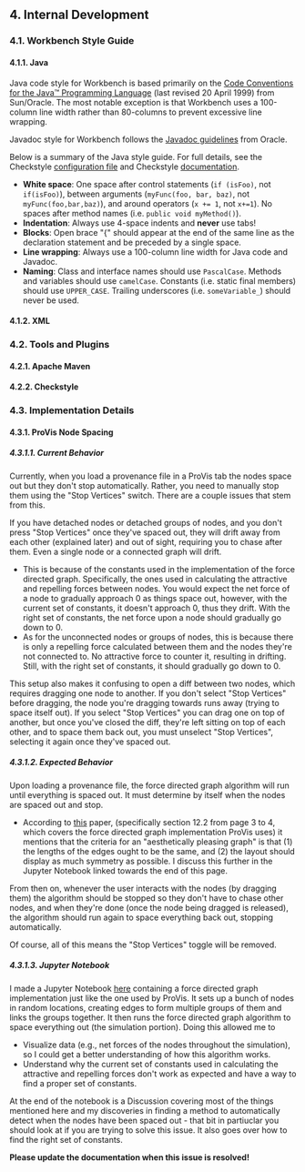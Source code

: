 ## 4. Internal Development

### 4.1. Workbench Style Guide

[comment]: # (TODO: write introduction)

#### 4.1.1. Java

Java code style for Workbench is based primarily on the [Code Conventions for the Java™ Programming Language](https://www.oracle.com/java/technologies/javase/codeconventions-contents.html) (last revised 20 April 1999) from Sun/Oracle. The most notable exception is that Workbench uses a 100-column line width rather than 80-columns to prevent excessive line wrapping.

Javadoc style for Workbench follows the [Javadoc guidelines](https://www.oracle.com/technical-resources/articles/java/javadoc-tool.html) from Oracle.

Below is a summary of the Java style guide. For full details, see the Checkstyle [configuration file](WorkbenchProject/checkstyle.xml) and Checkstyle [documentation](https://checkstyle.sourceforge.io/checks.html).

* **White space**: One space after control statements (`if (isFoo)`, not `if(isFoo)`), between arguments (`myFunc(foo, bar, baz)`, not `myFunc(foo,bar,baz)`), and around operators (`x += 1`, not `x+=1`). No spaces after method names (i.e. `public void myMethod()`).
* **Indentation**: Always use 4-space indents and **never** use tabs! 
* **Blocks**: Open brace "{" should appear at the end of the same line as the declaration statement and be preceded by a single space.
* **Line wrapping**: Always use a 100-column line width for Java code and Javadoc.
* **Naming**: Class and interface names should use `PascalCase`. Methods and variables should use `camelCase`. Constants (i.e. static final members) should use `UPPER_CASE`. Trailing underscores (i.e. `someVariable_`) should never be used.

#### 4.1.2. XML


### 4.2. Tools and Plugins

#### 4.2.1. Apache Maven


#### 4.2.2. Checkstyle


### 4.3. Implementation Details

#### 4.3.1. ProVis Node Spacing

##### 4.3.1.1. Current Behavior

Currently, when you load a provenance file in a ProVis tab the nodes space out but they don't stop automatically. Rather, you need to manually stop them using the "Stop Vertices" switch. There are a couple issues that stem from this.

If you have detached nodes or detached groups of nodes, and you don't press "Stop Vertices" once they've spaced out, they will drift away from each other (explained later) and out of sight, requiring you to chase after them. Even a single node or a connected graph will drift.
 * This is because of the constants used in the implementation of the force directed graph. Specifically, the ones used in calculating the attractive and repelling forces between nodes. You would expect the net force of a node to gradually approach 0 as things space out, however, with the current set of constants, it doesn't approach 0, thus they drift. With the right set of constants, the net force upon a node should gradually go down to 0.
 * As for the unconnected nodes or groups of nodes, this is because there is only a repelling force calculated between them and the nodes they're not connected to. No attractive force to counter it, resulting in drifting. Still, with the right set of constants, it should gradually go down to 0.

This setup also makes it confusing to open a diff between two nodes, which requires dragging one node to another. If you don't select "Stop Vertices" before dragging, the node you're dragging towards runs away (trying to space itself out). If you select "Stop Vertices" you can drag one on top of another, but once you've closed the diff, they're left sitting on top of each other, and to space them back out, you must unselect "Stop Vertices", selecting it again once they've spaced out.

##### 4.3.1.2. Expected Behavior

Upon loading a provenance file, the force directed graph algorithm will run until everything is spaced out. It must determine by itself when the nodes are spaced out and stop.
 * According to [this](https://cs.brown.edu/people/rtamassi/gdhandbook/chapters/force-directed.pdf) paper, (specifically section 12.2 from page 3 to 4, which covers the force directed graph implementation ProVis uses) it mentions that the criteria for an "aesthetically pleasing graph" is that (1) the lengths of the edges ought to be the same, and (2) the layout should display as much symmetry as possible. I discuss this further in the Jupyter Notebook linked towards the end of this page.

From then on, whenever the user interacts with the nodes (by dragging them) the algorithm should be stopped so they don't have to chase other nodes, and when they're done (once the node being dragged is released), the algorithm should run again to space everything back out, stopping automatically.

Of course, all of this means the "Stop Vertices" toggle will be removed.

##### 4.3.1.3. Jupyter Notebook

I made a Jupyter Notebook [here](https://github.com/king-shak/ForceDirectedGraphSim) containing a force directed graph implementation just like the one used by ProVis. It sets up a bunch of nodes in random locations, creating edges to form multiple groups of them and links the groups together. It then runs the force directed graph algorithm to space everything out (the simulation portion). Doing this allowed me to
 * Visualize data (e.g., net forces of the nodes throughout the simulation), so I could get a better understanding of how this algorithm works.
 * Understand why the current set of constants used in calculating the attractive and repelling forces don't work as expected and have a way to find a proper set of constants.

At the end of the notebook is a Discussion covering most of the things mentioned here and my discoveries in finding a method to automatically detect when the nodes have been spaced out - that bit in partiuclar you should look at if you are trying to solve this issue. It also goes over how to find the right set of constants.

**Please update the documentation when this issue is resolved!**